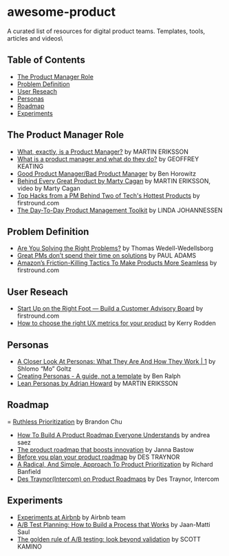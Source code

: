 # awesome-product
A curated list of resources for digital product teams. Templates, tools, articles and videos\

## Table of Contents
- [The Product Manager Role](#the-product-manager-role) 
- [Problem Definition](#problem-definition)
- [User Reseach](#user-research)
- [Personas](#personas)
- [Roadmap](#roadmap)
- [Experiments](#experiments)

## The Product Manager Role
- [What, exactly, is a Product Manager?](https://bit.ly/2K7pCuF) by MARTIN ERIKSSON
- [What is a product manager and what do they do?](https://bit.ly/2YITW2n) by GEOFFREY KEATING 
- [Good Product Manager/Bad Product Manager](https://bit.ly/2uR0dha) by Ben Horowitz
- [Behind Every Great Product by Marty Cagan](https://bit.ly/2xbKx8Q) by  MARTIN ERIKSSON, video by Marty Cagan
- [Top Hacks from a PM Behind Two of Tech's Hottest Products](https://bit.ly/2UdMBcz) by firstround.com
- [The Day-To-Day Product Management Toolkit](https://bit.ly/2ODONnP) by LINDA JOHANNESSEN

## Problem Definition
- [Are You Solving the Right Problems?](https://bit.ly/2inexDI) by Thomas Wedell-Wedellsborg
- [Great PMs don’t spend their time on solutions](https://bit.ly/2Uc8oRW) by PAUL ADAMS
- [Amazon’s Friction-Killing Tactics To Make Products More Seamless](https://bit.ly/2GocqyF) by firstround.com

## User Reseach
- [Start Up on the Right Foot — Build a Customer Advisory Board](https://bit.ly/2K6HSoG) by firstround.com
- [How to choose the right UX metrics for your product](https://bit.ly/1Ntnytj) by Kerry Rodden

## Personas
- [A Closer Look At Personas: What They Are And How They Work | 1](https://bit.ly/1STWdln) by Shlomo “Mo” Goltz
- [Creating Personas - A guide, not a template](https://bit.ly/2OGoLjJ) by Ben Ralph
- [Lean Personas by Adrian Howard](https://bit.ly/2UnAY1X) by MARTIN ERIKSSON

 ## Roadmap
 = [Ruthless Prioritization](https://bit.ly/2HIcsix) by Brandon Chu
 - [How To Build A Product Roadmap Everyone Understands](https://bit.ly/2FOYCeK) by andrea saez
 - [The product roadmap that boosts innovation](https://bit.ly/2Va9PNi) by Janna Bastow  
 - [Before you plan your product roadmap](https://bit.ly/2UpFCfY) by DES TRAYNOR
 - [A Radical, And Simple, Approach To Product Prioritization](https://bit.ly/2GpHeNx) by Richard Banfield
 - [Des Traynor(Intercom) on Product Roadmaps](https://bit.ly/2sPypZU) by Des Traynor, Intercom

 ## Experiments
 - [Experiments at Airbnb](https://bit.ly/2yElw6f) by Airbnb team 
 - [A/B Test Planning: How to Build a Process that Works](https://bit.ly/2pZ28LZ) by Jaan-Matti Saul
 - [The golden rule of A/B testing: look beyond validation](https://bit.ly/2uBCejL) by SCOTT KAMINO
